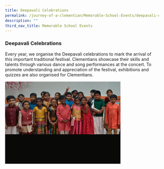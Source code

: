 ```yaml
---
title: Deepavali Celebrations
permalink: /journey-of-a-clementian/Memorable-School-Events/deepavali-celebrations/
description: ""
third_nav_title: Memorable School Events
---
```

### Deepavali Celebrations

Every year, we organise the Deepavali celebrations to mark the arrival of this important traditional festival. Clementians showcase their skills and talents through various dance and song performances at the concert. To promote understanding and appreciation of the festival, exhibitions and quizzes are also organised for Clementians.

<img src="/images/deepavali.gif" 
     style="width:75%">